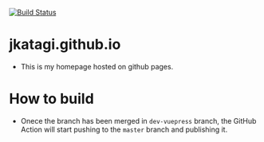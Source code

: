 [![Build Status](https://travis-ci.org/jkatagi/jkatagi.github.io.svg?branch=dev-vuepress)](https://travis-ci.org/jkatagi/jkatagi.github.io)
# jkatagi.github.io
- This is my homepage hosted on github pages.

# How to build
- Onece the branch has been merged in `dev-vuepress` branch, the GitHub Action  will start pushing to the `master` branch and publishing it.

